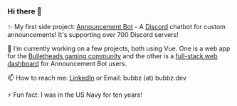 ### Hi there 👋


✨ My first side project: <a target="_blank" href="https://www.announcementbot.live/">Announcement Bot</a> - A <a target="_blank" href="https://discord.com/">Discord</a> chatbot for custom announcements! It's supporting over 700 Discord servers!

🔭 I’m currently working on a few projects, both using Vue. One is a web app for the [Bulletheads gaming community](https://github.com/bubbzDotDev/bthd-vue) and the other is a [full-stack web dashboard](https://github.com/bubbzDotDev/bot-dashboard) for Announcement Bot users.

📫 How to reach me: <a target="_blank" href="https://www.linkedin.com/in/cwblount/">LinkedIn</a> or Email: bubbz (at) bubbz.dev

⚡ Fun fact: I was in the US Navy for ten years!
